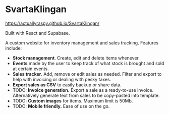 # SvartaKlingan
https://actuallyraspy.github.io/SvartaKlingan/

Built with React and Supabase.

A custom website for inventory management and sales tracking.
Features include:

* **Stock management**. Create, edit and delete items whenever.
* **Events** made by the user to keep track of what stock is brought and sold at certain events.
* **Sales tracker**. Add, remove or edit sales as needed. Filter and export to help with invoicing or dealing with pesky taxes.
* **Export sales as CSV** to easily backup or share data.
* TODO: **Invoice generation.** Export a sale as a ready-to-use invoice. Alternatively generate text from sales to be copy-pasted into template.
* TODO: **Custom images** for items. Maximum limit is 50Mb.
* TODO: **Mobile friendly.** Ease of use on the go.
